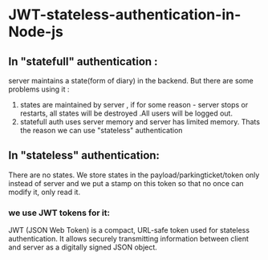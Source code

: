 # JWT-stateless-authentication-in-Node-js
## In "statefull" authentication :
server maintains a state(form of diary) in the backend.
But there are some problems using it :
1. states are maintained by server , if for some reason - server stops or restarts, all states will be destroyed .All users will be logged out.
2. statefull auth uses server memory and server has limited memory.
Thats the reason we can use "stateless" authentication 
## In "stateless" authentication:
There are no states. We store states in the payload/parkingticket/token only instead of server and we put a stamp on this token so that no once can modify it, only read it.
### we use JWT tokens for it:
JWT (JSON Web Token) is a compact, URL-safe token used for stateless authentication.
It allows securely transmitting information between client and server as a digitally signed JSON object.
